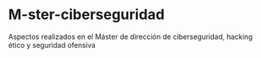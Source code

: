 # M-ster-ciberseguridad
Aspectos realizados en el Máster de dirección de ciberseguridad, hacking ético y seguridad ofensiva
